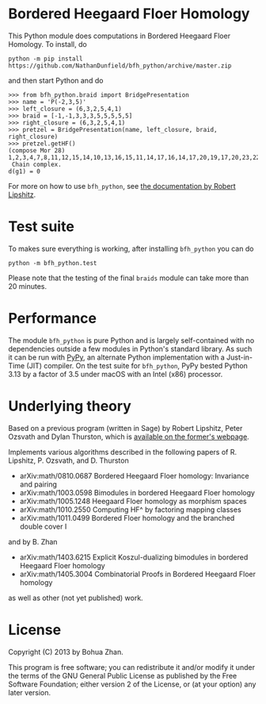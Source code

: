 # Bordered Heegaard Floer Homology

This Python module does computations in Bordered Heegaard Floer
Homology.  To install, do
```
python -m pip install https://github.com/NathanDunfield/bfh_python/archive/master.zip
```
and then start Python and do
```
>>> from bfh_python.braid import BridgePresentation
>>> name = 'P(-2,3,5)'
>>> left_closure = (6,3,2,5,4,1)
>>> braid = [-1,-1,3,3,3,5,5,5,5,5]
>>> right_closure = (6,3,2,5,4,1)
>>> pretzel = BridgePresentation(name, left_closure, braid, right_closure)
>>> pretzel.getHF()
(compose Mor 28) 1,2,3,4,7,8,11,12,15,14,10,13,16,15,11,14,17,16,14,17,20,19,17,20,23,22,20,23,26
 Chain complex.
d(g1) = 0

```
For more on how to use `bfh_python`, see [the documentation by Robert
Lipshitz](https://pages.uoregon.edu/lipshitz/bfh/).

# Test suite

To makes sure everything is working, after installing `bfh_python` you
can do
```
python -m bfh_python.test
```
Please note that the testing of the final `braids` module can take
more than 20 minutes.

# Performance

The module `bfh_python` is pure Python and is largely self-contained
with no dependencies outside a few modules in Python's standard
library.  As such it can be run with [PyPy](https://pypy.org/), an
alternate Python implementation with a Just-in-Time (JIT) compiler.
On the test suite for `bfh_python`, PyPy bested Python 3.13 by a
factor of 3.5 under macOS with an Intel (x86) processor.


# Underlying theory

Based on a previous program (written in Sage) by Robert Lipshitz,
Peter Ozsvath and Dylan Thurston, which is
[available on the former's webpage](https://pages.uoregon.edu/lipshitz/Code/).

Implements various algorithms described in the following papers of
R. Lipshitz, P. Ozsvath, and D. Thurston

- arXiv:math/0810.0687 Bordered Heegaard Floer homology: Invariance and pairing
- arXiv:math/1003.0598 Bimodules in bordered Heegaard Floer homology
- arXiv:math/1005.1248 Heegaard Floer homology as morphism spaces
- arXiv:math/1010.2550 Computing HF^ by factoring mapping classes
- arXiv:math/1011.0499 Bordered Floer homology and the branched double cover I

and by B. Zhan

- arXiv:math/1403.6215 Explicit Koszul-dualizing bimodules in bordered Heegaard Floer homology
- arXiv:math/1405.3004 Combinatorial Proofs in Bordered Heegaard Floer homology

as well as other (not yet published) work.

# License

Copyright (C) 2013 by Bohua Zhan.

This program is free software; you can redistribute it and/or modify it under
the terms of the GNU General Public License as published by the Free Software
Foundation; either version 2 of the License, or (at your option) any later
version.
